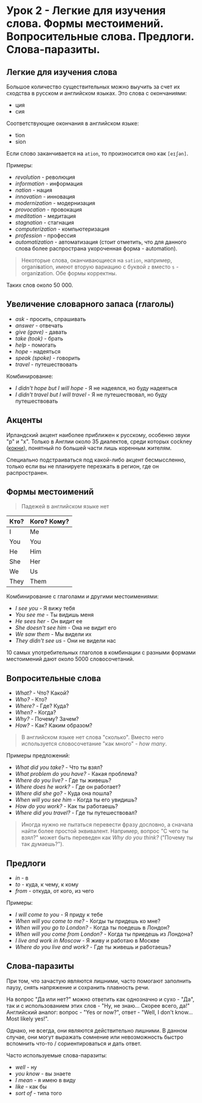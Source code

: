 # Урок 2 - Легкие для изучения слова. Формы местоимений. Вопросительные слова. Предлоги. Слова-паразиты.

## Легкие для изучения слова

Большое количество существительных можно выучить за счет их сходства в русском и английском языках. Это слова с
окончаниями:

- ция
- сия

Соответствующие окончания в английском языке:

- tion
- sion

Если слово заканчивается на `ation`, то произносится оно как `[eɪʃən]`.

Примеры:

- *revolution* - революция
- *information* - информация
- *nation* - нация
- *innovation* - инновация
- *modernization* - модернизация
- *provocation* - провокация
- *meditation* - медитация
- *stagnation* - стагнация
- *computerization* - компьютеризация
- *profession* - профессия
- *automatization* - автоматизация (стоит отметить, что для данного слова более распространа укороченная форма -
automation).

> Некоторые слова, оканчивающиеся на `sation`, например, organi**s**ation, имеют вторую вариацию с буквой `z` вместо
> `s` - organi**z**ation. Обе формы корректны.

Таких слов около 50 000.

## Увеличение словарного запаса (глаголы)

- *ask* - просить, спрашивать
- *answer* - отвечать
- *give (gave)* - давать
- *take (took)* - брать
- *help* - помогать
- *hope* - надеяться
- *speak (spoke)* - говорить
- *travel* - путешествовать

Комбинирование:

- *I didn't hope but I will hope* - Я не надеялся, но буду надеяться
- *I didn't travel but I will travel* - Я не путешествовал, но буду путешествовать

## Акценты

Ирландский акцент наиболее приближен к русскому, особенно звуки "р" и "х". Только в Англии около 35 диалектов, среди
которых  cockney ([кокни]), понятный по большей части лишь коренным жителям.

Специально подстраиваться под какой-либо акцент бесмыссленно, только если вы не планируете перезжать в регион, где он
распространен.

## Формы местоимений

> Падежей в английском языке нет

| Кто? | Кого? Кому? |
| ---- | ----------- |
| I    | Me          |
| You  | You         |
| He   | Him         |
| She  | Her         |
| We   | Us          |
| They | Them        |

Комбинирование с глаголами и другими местоимениями:

- *I see you* - Я вижу тебя
- *You see me* - Ты видишь меня
- *He sees her* - Он видит ее
- *She doesn't see him* - Она не видит его
- *We saw them* - Мы видели их
- *They didn't see us* - Они не видели нас

10 самых употребительных глаголов в комбинации с разными формами местоимений дают около 5000 словосочетаний.

## Вопросительные слова

- *What?* - Что? Какой?
- *Who?* - Кто?
- *Where?* - Где? Куда?
- *When?* - Когда?
- *Why?* - Почему? Зачем?
- *How?* - Как? Каким образом?

> В английском языке нет слова "сколько". Вместо него используется словосочетание "как много" - *how many*.

Примеры предложений:

- *What did you take?* - Что ты взял?
- *What problem do you have?* - Какая проблема?
- *Where do you live?* - Где ты живешь?
- *Where does he work?* - Где он работает?
- *Where did she go?* - Куда она пошла?
- *When will you see him* - Когда ты его увидишь?
- *How do you work?* - Как ты работаешь?
- *Where did you travel?* - Где ты путешествовал?

> Иногда нужно не пытаться перевести фразу дословно, а сначала найти более простой эквивалент. Например, вопрос "С чего
> ты взял?" может быть переведен как *Why do you think?* ("Почему ты так думаешь?").

## Предлоги

- *in* - в
- *to* - куда, к чему, к кому
- *from* - откуда, от кого, из чего

Примеры:

- *I will come to you* - Я приду к тебе
- *When will you come to me?* - Когды ты придешь ко мне?
- *When will you go to London?* - Когда ты поедешь в Лондон?
- *When will you come from London?* - Когда ты приедешь из Лондона?
- *I live and work in Moscow* - Я живу и работаю в Москве
- *Where do you live and work?* - Где ты живешь и работаешь?

## Слова-паразиты

При том, что зачастую являются лишними, часто помогают заполнить паузу, снять напряжение и сохранить плавность речи.

На вопрос "Да или нет?" можно ответить как однозначно и сухо - "Да", так и с использованием этих слов - "Ну, не знаю...
Скорее всего, да!" Английский аналог: вопрос - "Yes or now?", ответ - "Well, I don't know... Most likely yes!".

Однако, не всегда, они являются действительно лишними. В данном случае, они могут выражать сомнение или невозможность
быстро вспомнить что-то / сориентироваться и дать ответ.

Часто используемые слова-паразиты:

- *well* - ну
- *you know* - вы знаете
- *I mean* - я имею в виду
- *like* - как бы
- *sort of* - типа того

[кокни]: https://ru.wikipedia.org/wiki/%D0%9A%D0%BE%D0%BA%D0%BD%D0%B8
